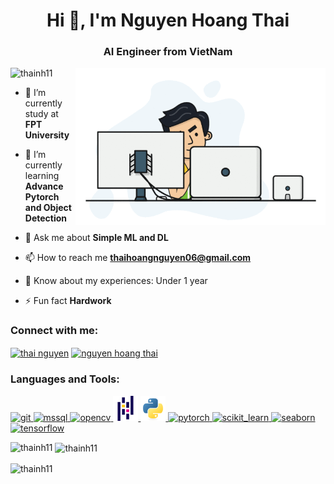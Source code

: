 
<h1 align="center">Hi 👋, I'm Nguyen Hoang Thai</h1>
<h3 align="center">AI Engineer from VietNam</h3>
<img align="right" alt="Coding" width="400" src="https://raw.githubusercontent.com/rajpratyush/rajpratyush/master/me_1.gif">

<p align="left"> <img src="https://komarev.com/ghpvc/?username=thainh11&label=Profile%20views&color=0e75b6&style=flat" alt="thainh11" /> </p>

- 🔭 I’m currently study at **FPT University**

- 🌱 I’m currently learning **Advance Pytorch and Object Detection**

- 💬 Ask me about **Simple ML and DL**

- 📫 How to reach me **thaihoangnguyen06@gmail.com**

- 📄 Know about my experiences: Under 1 year

- ⚡ Fun fact **Hardwork**

<h3 align="left">Connect with me:</h3>
<p align="left">
<a href="www.linkedin.com/in/thai-nguyen-6588a2297" target="blank"><img align="center" src="https://raw.githubusercontent.com/rahuldkjain/github-profile-readme-generator/master/src/images/icons/Social/linked-in-alt.svg" alt="thai nguyen" height="30" width="40" /></a>
<a href="https://kaggle.com/nguyenhoangthaik17hl" target="blank"><img align="center" src="https://raw.githubusercontent.com/rahuldkjain/github-profile-readme-generator/master/src/images/icons/Social/kaggle.svg" alt="nguyen hoang thai" height="30" width="40" /></a>
</p>

<h3 align="left">Languages and Tools:</h3>
<p align="left"> <a href="https://git-scm.com/" target="_blank" rel="noreferrer"> <img src="https://www.vectorlogo.zone/logos/git-scm/git-scm-icon.svg" alt="git" width="40" height="40"/> </a> <a href="https://www.microsoft.com/en-us/sql-server" target="_blank" rel="noreferrer"> <img src="https://www.svgrepo.com/show/303229/microsoft-sql-server-logo.svg" alt="mssql" width="40" height="40"/> </a> <a href="https://opencv.org/" target="_blank" rel="noreferrer"> <img src="https://www.vectorlogo.zone/logos/opencv/opencv-icon.svg" alt="opencv" width="40" height="40"/> </a> <a href="https://pandas.pydata.org/" target="_blank" rel="noreferrer"> <img src="https://raw.githubusercontent.com/devicons/devicon/2ae2a900d2f041da66e950e4d48052658d850630/icons/pandas/pandas-original.svg" alt="pandas" width="40" height="40"/> </a> <a href="https://www.python.org" target="_blank" rel="noreferrer"> <img src="https://raw.githubusercontent.com/devicons/devicon/master/icons/python/python-original.svg" alt="python" width="40" height="40"/> </a> <a href="https://pytorch.org/" target="_blank" rel="noreferrer"> <img src="https://www.vectorlogo.zone/logos/pytorch/pytorch-icon.svg" alt="pytorch" width="40" height="40"/> </a> <a href="https://scikit-learn.org/" target="_blank" rel="noreferrer"> <img src="https://upload.wikimedia.org/wikipedia/commons/0/05/Scikit_learn_logo_small.svg" alt="scikit_learn" width="40" height="40"/> </a> <a href="https://seaborn.pydata.org/" target="_blank" rel="noreferrer"> <img src="https://seaborn.pydata.org/_images/logo-mark-lightbg.svg" alt="seaborn" width="40" height="40"/> </a> <a href="https://www.tensorflow.org" target="_blank" rel="noreferrer"> <img src="https://www.vectorlogo.zone/logos/tensorflow/tensorflow-icon.svg" alt="tensorflow" width="40" height="40"/> </a> </p>

<p><img align="left" src="https://github-readme-stats.vercel.app/api/top-langs?username=thainh11&show_icons=true&locale=en&layout=compact" alt="thainh11" /></p>

<p>&nbsp;<img align="center" src="https://github-readme-stats.vercel.app/api?username=thainh11&show_icons=true&locale=en" alt="thainh11" /></p>

<p><img align="center" src="https://github-readme-streak-stats.herokuapp.com/?user=thainh11&" alt="thainh11" /></p>
